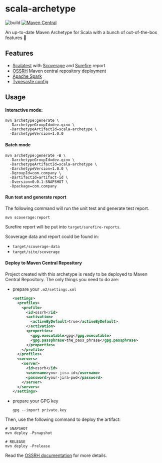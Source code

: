 # scala-archetype
![build](https://github.com/qxzzxq/scala-archetype/workflows/build/badge.svg)
[![Maven Central](https://img.shields.io/maven-central/v/dev.qinx/scala-archetype.svg?label=Maven%20Central)](https://search.maven.org/search?q=g:%22dev.qinx%22%20AND%20a:%22scala-archetype%22)

An up-to-date Maven Archetype for Scala with a bunch of out-of-the-box features 🍻

## Features
- [Scalatest](https://www.scalatest.org/) with [Scoverage](http://scoverage.org/) and [Surefire](https://maven.apache.org/surefire/maven-surefire-plugin/) report
- [OSSRH](https://central.sonatype.org/pages/ossrh-guide.html) Maven central repository deployment
- [Apache Spark](https://spark.apache.org/)
- [Typesasfe config](https://github.com/lightbend/config)

## Usage

#### Interactive mode:
```shell script
mvn archetype:generate \
  -DarchetypeGroupId=dev.qinx \
  -DarchetypeArtifactId=scala-archetype \
  -DarchetypeVersion=1.0.0
```

#### Batch mode
```shell script
mvn archetype:generate -B \
  -DarchetypeGroupId=dev.qinx \
  -DarchetypeArtifactId=scala-archetype \
  -DarchetypeVersion=1.0.0 \
  -DgroupId=com.company \
  -DartifactId=artifact-id \
  -Dversion=0.0.1-SNAPSHOT \
  -Dpackage=com.company
```

#### Run test and generate report
The following command will run the unit test and generate test report.
```shell script
mvn scoverage:report
```
Surefire report will be put into `target/surefire-reports`.

Scoverage data and report could be found in:
- `target/scoverage-data`
- `target/site/scoverage`

#### Deploy to Maven Central Repository

Project created with this archetype is ready to be deployed to Maven Central Repository.
The only things you need to do are:
- prepare your `.m2/settings.xml`
  ```xml
  <settings>
    <profiles>
      <profile>
        <id>ossrh</id>
        <activation>
          <activeByDefault>true</activeByDefault>
        </activation>
        <properties>
          <gpg.executable>gpg</gpg.executable>
          <gpg.passphrase>the_pass_phrase</gpg.passphrase>
        </properties>
      </profile>
    </profiles>
    <servers>
      <server>
        <id>ossrh</id>
        <username>your-jira-id</username>
        <password>your-jira-pwd</password>
      </server>
    </servers>
  </settings>
  ```
- prepare your GPG key
  ```shell script
  gpg --import private.key
  ```

Then, use the following command to deploy the artifact:
```shell script
# SNAPSHOT
mvn deploy -Psnapshot

# RELEASE
mvn deploy -Prelease
```

Read the [OSSRH documentation](https://central.sonatype.org/pages/ossrh-guide.html) for more details.



